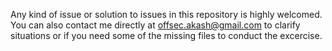 Any kind of issue or solution to issues in this repository is highly welcomed. You can also contact me directly at offsec.akash@gmail.com to clarify situations or if you need some of the missing files to conduct the excercise. 
